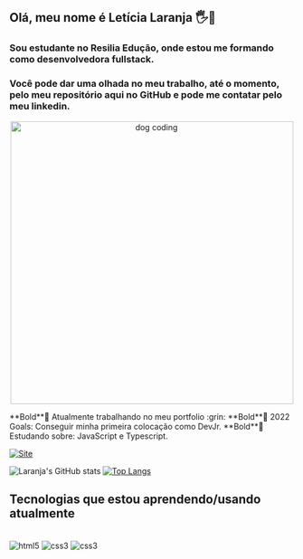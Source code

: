 ## Olá, meu nome é Letícia Laranja 🖐️🍊
### Sou estudante no Resilia Edução, onde estou me formando como desenvolvedora fullstack.
### Você pode dar uma olhada no meu trabalho, até o momento, pelo meu repositório aqui no GitHub e pode me contatar pelo meu linkedin.

<p align="center">
  <img src="http://24.media.tumblr.com/051d5320f7824fad820489edf5e1fc76/tumblr_n06l2mXy1T1scjbypo1_500.gif" alt="dog coding" width= 500">
</p>
**Bold**🔭 Atualmente trabalhando no meu portfolio :grin:
**Bold**🥅 2022 Goals: Conseguir minha primeira colocação como DevJr.
**Bold**🧗 Estudando sobre: JavaScript e Typescript.

[![Site](https://img.shields.io/badge/LinkedIn-0077B5?style=for-the-badge&logo=linkedin&logoColor=white)](https://www.linkedin.com/in/leticialaranja/)

![Laranja's GitHub stats](https://github-readme-stats.vercel.app/api?username=lelaranja&theme=vision-friendly-dark&show_icons=true) [![Top Langs](https://github-readme-stats.vercel.app/api/top-langs/?username=lelaranja&langs_count=5)](https://github.com/lelaranja/github-readme-stats)


## Tecnologias que estou aprendendo/usando atualmente
<div style ="display:inline_block"><br/>
    <img align = 'center' alt='html5' src = 'https://img.shields.io/badge/HTML5-E34F26?style=for-the-badge&logo=html5&logoColor=white'>
    <img align = 'center' alt='css3' src = 'https://img.shields.io/badge/CSS3-1572B6?style=for-the-badge&logo=css3&logoColor=white'>
    <img align = 'center' alt='css3' src = 'https://img.shields.io/badge/JavaScript-323330?style=for-the-badge&logo=javascript&logoColor=F7DF1E'>
</div>
